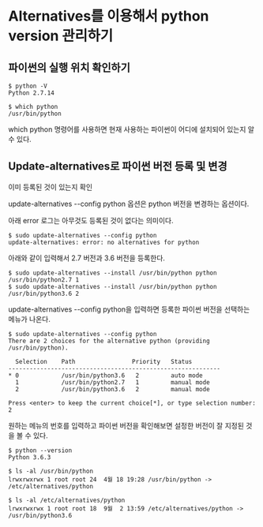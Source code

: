 # Alternatives를 이용해서 python version 관리하기

## 파이썬의 실행 위치 확인하기

```shell
$ python -V
Python 2.7.14

$ which python
/usr/bin/python
```

which python 명령어를 사용하면 현재 사용하는 파이썬이 어디에 설치되어 있는지 알 수 있다.

## Update-alternatives로 파이썬 버전 등록 및 변경

이미 등록된 것이 있는지 확인

update-alternatives --config python 옵션은 python 버전을 변경하는 옵션이다.

아래 error 로그는 아무것도 등록된 것이 없다는 의미이다.

```shell
$ sudo update-alternatives --config python
update-alternatives: error: no alternatives for python
```

아래와 같이 입력해서 2.7 버전과 3.6 버전을 등록한다.

```shell
$ sudo update-alternatives --install /usr/bin/python python /usr/bin/python2.7 1
$ sudo update-alternatives --install /usr/bin/python python /usr/bin/python3.6 2
```

update-alternatives --config python을 입력하면 등록한 파이썬 버전을 선택하는 메뉴가 나온다.

```shell
$ sudo update-alternatives --config python
There are 2 choices for the alternative python (providing /usr/bin/python).

  Selection    Path                Priority   Status
------------------------------------------------------------
* 0            /usr/bin/python3.6   2         auto mode
  1            /usr/bin/python2.7   1         manual mode
  2            /usr/bin/python3.6   2         manual mode

Press <enter> to keep the current choice[*], or type selection number: 2
```

원하는 메뉴의 번호를 입력하고 파이썬 버전을 확인해보면 설정한 버전이 잘 지정된 것을 볼 수 있다.

```shell
$ python --version
Python 3.6.3

$ ls -al /usr/bin/python
lrwxrwxrwx 1 root root 24  4월 18 19:28 /usr/bin/python -> /etc/alternatives/python

$ ls -al /etc/alternatives/python
lrwxrwxrwx 1 root root 18  9월  2 13:59 /etc/alternatives/python -> /usr/bin/python3.6
```
